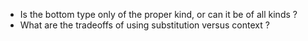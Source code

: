 - Is the bottom type only of the proper kind, or can it be of all kinds ?
- What are the tradeoffs of using substitution versus context ?

